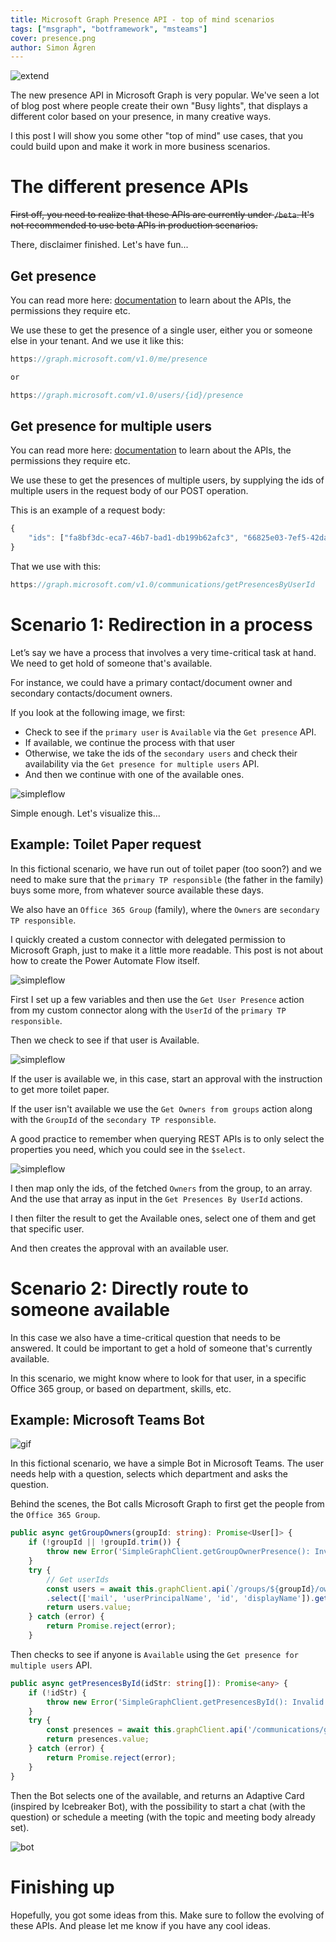 ```yaml
---
title: Microsoft Graph Presence API - top of mind scenarios
tags: ["msgraph", "botframework", "msteams"]
cover: presence.png
author: Simon Ågren
---
```


![extend](./presence.png)

The new presence API in Microsoft Graph is very popular. We've seen a lot of blog post where people create their own "Busy lights", that displays a different color based on your presence, in many creative ways.

I this post I will show you some other "top of mind" use cases, that you could build upon and make it work in more business scenarios.


# The different presence APIs
<strike>First off, you need to realize that these APIs are currently under `/beta`. It's not recommended to use beta APIs in production scenarios.</strike> 

There, disclaimer finished. Let's have fun...

## Get presence 

You can read more here: <a href="https://docs.microsoft.com/en-us/graph/api/resources/presence?view=graph-rest-1.0" target="_blank">documentation</a> to learn about the APIs, the permissions they require etc.

We use these to get the presence of a single user, either you or someone else in your tenant. And we use it like this:
```typescript
https://graph.microsoft.com/v1.0/me/presence

or

https://graph.microsoft.com/v1.0/users/{id}/presence
```

## Get presence for multiple users

You can read more here: <a href="https://docs.microsoft.com/en-us/graph/api/cloudcommunications-getpresencesbyuserid?view=graph-rest-1.0&tabs=http" target="_blank">documentation</a> to learn about the APIs, the permissions they require etc.

We use these to get the presences of multiple users, by supplying the ids of multiple users in the request body of our POST operation.

This is an example of a request body:
```typescript
{
	"ids": ["fa8bf3dc-eca7-46b7-bad1-db199b62afc3", "66825e03-7ef5-42da-9069-724602c31f6b"]
}
```

That we use with this:

```typescript
https://graph.microsoft.com/v1.0/communications/getPresencesByUserId
```
# Scenario 1: Redirection in a process
Let’s say we have a process that involves a very time-critical task at hand. We need to get hold of someone that's available.

For instance, we could have a primary contact/document owner and secondary contacts/document owners. 

If you look at the following image, we first: 
- Check to see if the `primary user` is `Available` via the `Get presence` API.
- If available, we continue the process with that user
- Otherwise, we take the ids of the `secondary users` and check their availability via the `Get presence for multiple users` API.
- And then we continue with one of the available ones.

![simpleflow](./flowchart.png)

Simple enough. Let's visualize this... 

## Example: Toilet Paper request
In this fictional scenario, we have run out of toilet paper (too soon?) and we need to make sure that the `primary TP responsible` (the father in the family) buys some more, from whatever source available these days.

We also have an `Office 365 Group` (family), where the `Owners` are `secondary TP responsible`.

I quickly created a custom connector with delegated permission to Microsoft Graph, just to make it a little more readable. This post is not about how to create the Power Automate Flow itself.

![simpleflow](./flow1.png)

First I set up a few variables and then use the `Get User Presence` action from my custom connector along with the `UserId` of the `primary TP responsible`.

Then we check to see if that user is Available.

![simpleflow](./flow2.png)

If the user is available we, in this case, start an approval with the instruction to get more toilet paper.

If the user isn't available we use the `Get Owners from groups` action along with the `GroupId` of the `secondary TP responsible`.

A good practice to remember when querying REST APIs is to only select the properties you need, which you could see in the `$select`.

![simpleflow](./flow3.png)


I then map only the ids, of the fetched `Owners` from the group, to an array. And the use that array as input in the `Get Presences By UserId` actions.

I then filter the result to get the Available ones, select one of them and get that specific user.

And then creates the approval with an available user.

# Scenario 2: Directly route to someone available
In this case we also have a time-critical question that needs to be answered. It could be important to get a hold of someone that's currently available.

In this scenario, we might know where to look for that user, in a specific Office 365 group, or based on department, skills, etc.

## Example: Microsoft Teams Bot

![gif](./hrbot.gif)

In this fictional scenario, we have a simple Bot in Microsoft Teams. The user needs help with a question, selects which department and asks the question. 

Behind the scenes, the Bot calls Microsoft Graph to first get the people from the `Office 365 Group`.

```typescript
public async getGroupOwners(groupId: string): Promise<User[]> {
    if (!groupId || !groupId.trim()) {
        throw new Error('SimpleGraphClient.getGroupOwnerPresence(): Invalid `groupId` parameter received.');
    }
    try {
        // Get userIds
        const users = await this.graphClient.api(`/groups/${groupId}/owners`)
        .select(['mail', 'userPrincipalName', 'id', 'displayName']).get(); 
        return users.value;
    } catch (error) {
        return Promise.reject(error);
    }
```

Then checks to see if anyone is `Available` using the `Get presence for multiple users` API.

```typescript
public async getPresencesById(idStr: string[]): Promise<any> {
    if (!idStr) {
        throw new Error('SimpleGraphClient.getPresencesById(): Invalid `ids` parameter received.');
    }
    try {
        const presences = await this.graphClient.api('/communications/getPresencesByUserId').post({ ids: idStr }); 
        return presences.value;
    } catch (error) {
        return Promise.reject(error);
    }
}
```

Then the Bot selects one of the available, and returns an Adaptive Card (inspired by Icebreaker Bot), with the possibility to start a chat (with the question) or schedule a meeting (with the topic and meeting body already set). 

![bot](./bot.png)


# Finishing up

Hopefully, you got some ideas from this. Make sure to follow the evolving of these APIs. And please let me know if you have any cool ideas.
